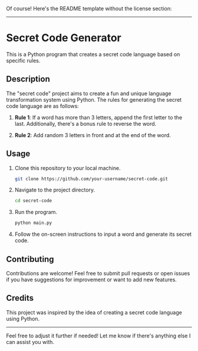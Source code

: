 Of course! Here's the README template without the license section:

---

# Secret Code Generator

This is a Python program that creates a secret code language based on specific rules.

## Description

The "secret code" project aims to create a fun and unique language transformation system using Python. The rules for generating the secret code language are as follows:

1. **Rule 1**: If a word has more than 3 letters, append the first letter to the last. Additionally, there's a bonus rule to reverse the word.
   
2. **Rule 2**: Add random 3 letters in front and at the end of the word.

## Usage

1. Clone this repository to your local machine.
    ```bash
    git clone https://github.com/your-username/secret-code.git
    ```

2. Navigate to the project directory.
    ```bash
    cd secret-code
    ```

3. Run the program.
    ```bash
    python main.py
    ```

4. Follow the on-screen instructions to input a word and generate its secret code.

## Contributing

Contributions are welcome! Feel free to submit pull requests or open issues if you have suggestions for improvement or want to add new features.

## Credits

This project was inspired by the idea of creating a secret code language using Python.

---

Feel free to adjust it further if needed! Let me know if there's anything else I can assist you with.
